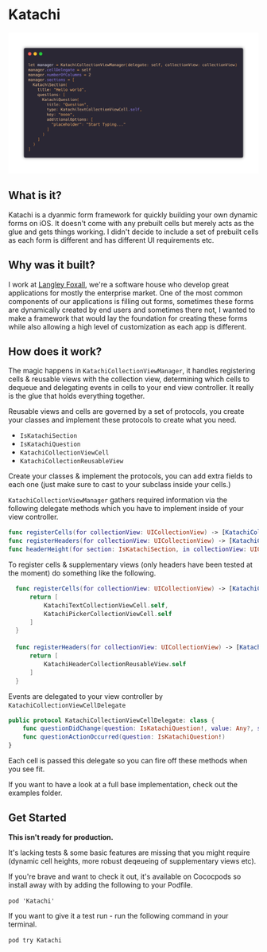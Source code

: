 # Katachi
![Code example](assets/code-example.png)

## What is it?
Katachi is a dyanmic form framework for quickly building your own dynamic forms on iOS. It doesn't come with any prebuilt cells but merely acts as the glue and gets things working. I didn't decide to include a set of prebuilt cells as each form is different and has different UI requirements etc.

## Why was it built?

I work at [Langley Foxall](https://langleyfoxall.co.uk), we're a software house who develop great applications for mostly the enterprise market. One of the most common components of our applications is filling out forms, sometimes these forms are dynamically created by end users and sometimes there not, I wanted to make a framework that would lay the foundation for creating these forms while also allowing a high level of customization as each app is different.

## How does it work?

The magic happens in `KatachiCollectionViewManager`, it handles registering cells & reusable views with the collection view, determining which cells to dequeue and delegating events in cells to your end view controller. It really is the glue that holds everything together.

Reusable views and cells are governed by a set of protocols, you create your classes and implement these protocols to create what you need.

- `IsKatachiSection`
- `IsKatachiQuestion`
- `KatachiCollectionViewCell`
- `KatachiCollectionReusableView`

Create your classes & implement the protocols, you can add extra fields to each one (just make sure to cast to your subclass inside your cells.)

`KatachiCollectionViewManager` gathers required information via the following delegate methods which you have to implement inside of your view controller.
  
```swift
func registerCells(for collectionView: UICollectionView) -> [KatachiCollectionViewCell.Type]
func registerHeaders(for collectionView: UICollectionView) -> [KatachiCollectionReusableView.Type]
func headerHeight(for section: IsKatachiSection, in collectionView: UICollectionView) -> CGSize
```

To register cells & supplementary views (only headers have been tested at the moment) do something like the following.
```swift
  func registerCells(for collectionView: UICollectionView) -> [KatachiCollectionViewCell.Type] {
      return [
          KatachiTextCollectionViewCell.self,
          KatachiPickerCollectionViewCell.self
      ]
  }

  func registerHeaders(for collectionView: UICollectionView) -> [KatachiCollectionReusableView.Type] {
      return [
          KatachiHeaderCollectionReusableView.self
      ]
  }
```

Events are delegated to your view controller by `KatachiCollectionViewCellDelegate` 
```swift
public protocol KatachiCollectionViewCellDelegate: class {
    func questionDidChange(question: IsKatachiQuestion!, value: Any?, sender: Any?)
    func questionActionOccurred(question: IsKatachiQuestion!)
}
```

Each cell is passed this delegate so you can fire off these methods when you see fit.

If you want to have a look at a full base implementation, check out the examples folder.

## Get Started
**This isn't ready for production.**

It's lacking tests & some basic features are missing that you might require (dynamic cell heights, more robust deqeueing of supplementary views etc).

If you're brave and want to check it out, it's available on Cococpods so install away with by adding the following to your Podfile.

`pod 'Katachi'`

If you want to give it a test run - run the following command in your terminal.

`pod try Katachi`